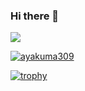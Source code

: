 ### Hi there 👋

![](https://github-profile-summary-cards.vercel.app/api/cards/profile-details?username=ayakuma309&theme=2077)

<p align="left">
  <a href="https://github.com/ayakuma309">
    <img src="https://komarev.com/ghpvc/?username=ayakuma309" alt="ayakuma309" />
  </a>
</p>

[![trophy](https://github-profile-trophy.vercel.app/?username=ayakuma309&theme=onedark)](https://github-profile-trophy.vercel.app/?username=ayakuma309&theme=tokyonight)


<!-- 
[![Github](https://img.shields.io/badge/--FFFFFF?style=social&logo=github&label=Follow%20ayakuma309)](https://github.com/ayakuma309)

<p align="center">
  <a href="https://skillicons.dev">
    <img src="https://skillicons.dev/icons?i=js,ts,ruby,vue,react,nextjs,nodejs,rails,fastapi,docker,tailwind" />
  </a>
</p>
<p align="center">
  <a href="https://skillicons.dev">
    <img src="https://skillicons.dev/icons?i=html,css,js,ts,vue,react,nextjs,jest,materialui,tailwind" />
    <img src="https://skillicons.dev/icons?i=ruby,rails,express,fastapi,docker,prisma,firebase,planetscale,supabase" />
  </a>
</p>

-->
<!-- 
# 最近作成したミニアプリ
- 現在作成中
  
  <img src="https://github.com/ayakuma309/ayakuma309/assets/113405777/d093c5e1-81fa-4221-b433-b4fefb37b899" width="300px" />


## ミニアプリ
|[くまアバター](https://kuma-avatar.vercel.app/)| [アプリガチャ](https://pf-gacha.web.app/) |
----|---- |
| <img src="https://github.com/ayakuma309/ayakuma309/assets/113405777/ca426da0-1290-4384-8951-bfd8ac45bfee" width="300px" />|<img src="https://github.com/ayakuma309/ayakuma309/assets/113405777/5214587e-d533-4a81-bd60-cbf598a4aa8b" width="300px" />|
|🧸アバターメーカー|🎰ガチャガチャ|

|[My Jukebox ](https://my-jukebox.vercel.app/)| [感謝を伝え鯛。](https://thank-you-tai.vercel.app)|
----|---- |
<img src="https://github.com/ayakuma309/ayakuma309/assets/113405777/cd5d7d8f-501a-4241-a730-97c0c143ed0a" width="300px" />|<img src="https://github.com/ayakuma309/ayakuma309/assets/113405777/04d2f727-54df-44b1-9e96-ee369ddfa26e" width="300px" />
|🎧新しい音楽に出会える|🥠感謝しても足りない|

| [セリフの映画館](https://movie-dialoge.vercel.app/) |[Music Treasure Hunter](https://music-treasurehunter.vercel.app/)|
----|---- |
<img src="https://github.com/ayakuma309/ayakuma309/assets/113405777/99abb066-889b-4f48-b655-92a4688ed776" width="300px" />|<img src="https://github.com/ayakuma309/ayakuma309/assets/113405777/86906212-d773-45d6-857f-7abb979e7c77" width="300px" />|
🎥映画のセリフが大好き|🎵元気の出る歌詞が好き

| [マスクをした本たち](https://maskedbook.fly.dev/) |[Letters Tube](https://letters-tube.vercel.app/)|
----|---- |
<img src="https://github.com/ayakuma309/ayakuma309/assets/113405777/d13aac3a-d20f-41eb-b9ba-e367077fc272" width="300px" />|<img src="https://github.com/ayakuma309/ayakuma309/assets/113405777/59f6cee2-5aa7-4a11-8ec8-673b424295e4" width="300px" />|
|📚普段小説を読まない方へ|💃スクールの情報をまとめたアプリ|

### ミニミニアプリ

|[Movie Wizard](https://movie-wizard.vercel.app/)|[Game Lottery](https://game-lottery-one.vercel.app/ )|[Hero](https://movie-heroes.vercel.app/)
----|---- | ----
<img src="https://github.com/ayakuma309/ayakuma309/assets/113405777/bfdf8c53-312b-44f0-b98f-806772ede68a" width="200px"/>|<img src="https://github.com/ayakuma309/ayakuma309/assets/113405777/94b209e1-04a9-4a60-bb43-d784f4792c4f" width="200px" />|<img src="https://github.com/ayakuma309/ayakuma309/assets/113405777/f517d834-ffae-4018-b1cb-c26576bab527" width="200px"  />|
🎥映画のおすすめに出会える|🎮ゲームのおすすめに出会える|🦸‍♂️アベンジャーズ

[あの人の感じはどんな漢字](https://feeling-kanji.vercel.app/)|[Hero2](https://timely-licorice-24485d.netlify.app/)|[ありがとう](https://festival-60805.web.app/)|
----|----|---- 
<img src="https://github.com/ayakuma309/ayakuma309/assets/113405777/2a68454c-0a60-48b7-bd32-889104c0a640" width="200px"/>|<img src="https://github.com/ayakuma309/ayakuma309/assets/113405777/b6602196-f9fe-491e-a54e-52799ce08a0a" width="200px" />|<img src="https://github.com/ayakuma309/ayakuma309/assets/113405777/4752377e-4d48-4b6e-b8d1-62f91324aaa8" width="200px"  />|
|😎誰かのイメージを漢字で伝える|🦸‍♀️アメコミが好き|🎆ありがとうございました|

その他
- [ミニアプリまとめた](https://kuma-mini-app.vercel.app/)
- [ブログ](https://kuma-blog.vercel.app/)
-->
